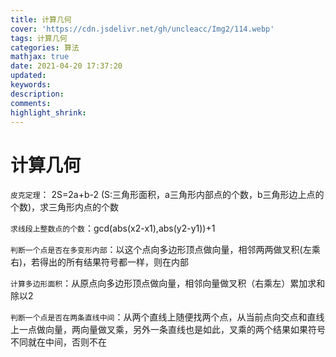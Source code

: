 ```yaml
---
title: 计算几何
cover: 'https://cdn.jsdelivr.net/gh/uncleacc/Img2/114.webp'
tags: 计算几何
categories: 算法
mathjax: true
date: 2021-04-20 17:37:20
updated: 
keywords: 
description: 
comments: 
highlight_shrink: 
---
```


# 计算几何



`皮克定理`： 2S=2a+b-2 (S:三角形面积，a三角形内部点的个数，b三角形边上点的个数)，求三角形内点的个数

`求线段上整数点的个数`：gcd(abs(x2-x1),abs(y2-y1))+1

`判断一个点是否在多变形内部`：以这个点向多边形顶点做向量，相邻两两做叉积(左乘右)，若得出的所有结果符号都一样，则在内部

`计算多边形面积`：从原点向多边形顶点做向量，相邻向量做叉积（右乘左）累加求和除以2

`判断一个点是否在两条直线中间`：从两个直线上随便找两个点，从当前点向交点和直线上一点做向量，两向量做叉乘，另外一条直线也是如此，叉乘的两个结果如果符号不同就在中间，否则不在
